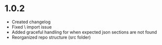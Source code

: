 # 1.0.2

- Created changelog
- Fixed \\ import issue
- Added graceful handling for when expected json sections are not found
- Reorganized repo structure (src folder)
